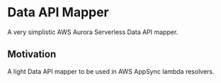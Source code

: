 # Data API Mapper
A very simplistic AWS Aurora Serverless Data API mapper.

## Motivation
A light Data API mapper to be used in AWS AppSync lambda resolvers.

